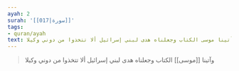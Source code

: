 ```yaml
---
ayah: 2
surah: '[[017|سورة]]'
tags:
- quran/ayah
text: وآتينا موسى الكتاب وجعلناه هدى لبني إسرائيل ألا تتخذوا من دوني وكيلا
---
```

> وآتينا [[موسى]] الكتاب وجعلناه هدى لبني إسرائيل ألا تتخذوا من دوني وكيلا
